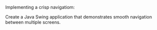 Implementing a crisp navigatiom:

Create a Java Swing application that demonstrates smooth navigation between multiple screens.

